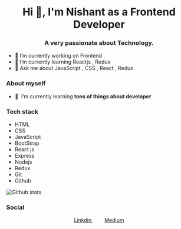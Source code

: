 
<h1 align="center">Hi 👋, I'm Nishant as a Frontend Developer</h1>
<h3 align="center">A very passionate about Technology.</h3>

- 🔭 I’m currently working on Frontend .
- 🌱 I’m currently learning Reactjs , Redux
- 💬 Ask me about JavaScript , CSS , React , Redux 









### About myself



- 🌱&nbsp;&nbsp;I’m currently learning **tons of things about developer**





### Tech stack

* HTML
* CSS
* JavaScript
* BootStrap
* React js
* Express
* Nodejs
* Redux
* Git 
* Github


![Github stats](https://github-readme-stats.vercel.app/api?username=thinkwithcode)



<!-- ### Projects -->

<!-- ![ReadMe Card](https://github-readme-stats.vercel.app/api/pin/?username=thinkwithcode&repo=crypto-tracker ) -->
<!-- ![ReadMe Card](https://github-readme-stats.vercel.app/api/pin/?username=thinkwithcode&repo=react-blog ) -->
<!-- ![ReadMe Card](https://github-readme-stats.vercel.app/api/pin/?username=thinkwithcode&repo=todoListApp ) -->
<!-- ![ReadMe Card](https://github-readme-stats.vercel.app/api/pin/?username=thinkwithcode&repo=polarishapp) -->
<!-- ![ReadMe Card](https://github-readme-stats.vercel.app/api/pin/?username=thinkwithcode&repo=textutils ) -->
### Social




<p align="center">
 
  
  <a href="https://www.linkedin.com/in/ketunishant/" target="blank">
   Linkdin
  </a>&nbsp;&nbsp;&nbsp;
 &nbsp;&nbsp;&nbsp;
  <a href="https://ketunishant.medium.com/how-to-deploy-an-app-on-netlify-fbb0af5e8d61" target="blank">
   Medium
  </a>
</p>
